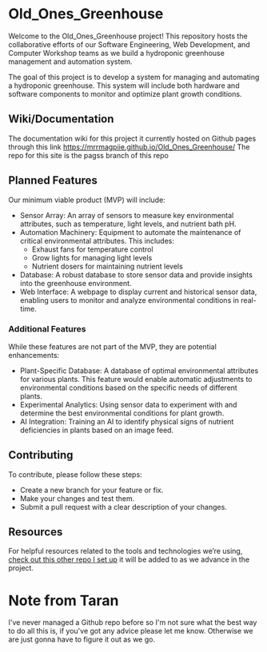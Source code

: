 # Old_Ones_Greenhouse


Welcome to the Old_Ones_Greenhouse project! This repository hosts the collaborative efforts of our Software Engineering, Web Development, and Computer Workshop teams as we build a hydroponic greenhouse management and automation system.

The goal of this project is to develop a system for managing and automating a hydroponic greenhouse. This system will include both hardware and software components to monitor and optimize plant growth conditions.

## Wiki/Documentation
The documentation wiki for this project it currently hosted on Github pages through this link https://mrrmagpiie.github.io/Old_Ones_Greenhouse/ The repo for this site is the pagss branch of this repo
## Planned Features

Our minimum viable product (MVP) will include:

  - Sensor Array: An array of sensors to measure key environmental attributes, such as temperature, light levels, and nutrient bath pH.
  - Automation Machinery: Equipment to automate the maintenance of critical environmental attributes. This includes:
      - Exhaust fans for temperature control
      - Grow lights for managing light levels
      - Nutrient dosers for maintaining nutrient levels
  - Database: A robust database to store sensor data and provide insights into the greenhouse environment.
  - Web Interface: A webpage to display current and historical sensor data, enabling users to monitor and analyze environmental conditions in real-time.

### Additional Features

While these features are not part of the MVP, they are potential enhancements:

- Plant-Specific Database: A database of optimal environmental attributes for various plants. This feature would enable automatic adjustments to environmental conditions based on the specific needs of different plants.
- Experimental Analytics: Using sensor data to experiment with and determine the best environmental conditions for plant growth.
- AI Integration: Training an AI to identify physical signs of nutrient deficiencies in plants based on an image feed.


## Contributing

To contribute, please follow these steps:

  - Create a new branch for your feature or fix.
  - Make your changes and test them.
  - Submit a pull request with a clear description of your changes.

## Resources

For helpful resources related to the tools and technologies we’re using, [check out this other repo I set up](https://github.com/MrrMagpiie/Helpful_Resources.git) it will be added to as we advance in the project.


# Note from Taran
I've never managed a Github repo before so I'm not sure what the best way to do all this is, if you've got any advice please let me know. Otherwise we are just gonna have to figure it out as we go.
